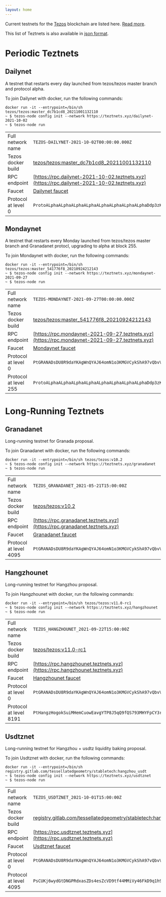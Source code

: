```yaml
---
layout: home
---
```


Current testnets for the [Tezos](https://tezos.com) blockchain are listed here. [Read more](about/).

This list of Teztnets is also available in [json format](https://teztnets.xyz/teztnets.json).

# Periodic Teztnets


## Dailynet
A testnet that restarts every day launched from tezos/tezos master branch and protocol alpha.

To join Dailynet with docker, run the following commands:

```
docker run -it --entrypoint=/bin/sh tezos/tezos:master_dc7b1cd8_20211001132110
~ $ tezos-node config init --network https://teztnets.xyz/dailynet-2021-10-02
~ $ tezos-node run
```

| | |
|-------|---------------------|
| Full network name | `TEZOS-DAILYNET-2021-10-02T00:00:00.000Z` |
| Tezos docker build | [tezos/tezos:master_dc7b1cd8_20211001132110](https://hub.docker.com/r/tezos/tezos/tags?page=1&ordering=last_updated&name=master_dc7b1cd8_20211001132110) |
| RPC endpoint | [https://rpc.dailynet-2021-10-02.teztnets.xyz](https://rpc.dailynet-2021-10-02.teztnets.xyz) |
| Faucet | [Dailynet faucet](https://faucet.dailynet-2021-10-02.teztnets.xyz) |
| Protocol at level 0 |  `ProtoALphaALphaALphaALphaALphaALphaALphaALphaDdp3zK` |


## Mondaynet
A testnet that restarts every Monday launched from tezos/tezos master branch and Granadanet protocl, upgrading to alpha at block 255.

To join Mondaynet with docker, run the following commands:

```
docker run -it --entrypoint=/bin/sh tezos/tezos:master_541776f8_20210924212143
~ $ tezos-node config init --network https://teztnets.xyz/mondaynet-2021-09-27
~ $ tezos-node run
```

| | |
|-------|---------------------|
| Full network name | `TEZOS-MONDAYNET-2021-09-27T00:00:00.000Z` |
| Tezos docker build | [tezos/tezos:master_541776f8_20210924212143](https://hub.docker.com/r/tezos/tezos/tags?page=1&ordering=last_updated&name=master_541776f8_20210924212143) |
| RPC endpoint | [https://rpc.mondaynet-2021-09-27.teztnets.xyz](https://rpc.mondaynet-2021-09-27.teztnets.xyz) |
| Faucet | [Mondaynet faucet](https://faucet.mondaynet-2021-09-27.teztnets.xyz) |
| Protocol at level 0 |  `PtGRANADsDU8R9daYKAgWnQYAJ64omN1o3KMGVCykShA97vQbvV` |
| Protocol at level 255 |  `ProtoALphaALphaALphaALphaALphaALphaALphaALphaDdp3zK` |



# Long-Running Teztnets


## Granadanet
Long-running testnet for Granada proposal.

To join Granadanet with docker, run the following commands:

```
docker run -it --entrypoint=/bin/sh tezos/tezos:v10.2
~ $ tezos-node config init --network https://teztnets.xyz/granadanet
~ $ tezos-node run
```

| | |
|-------|---------------------|
| Full network name | `TEZOS_GRANADANET_2021-05-21T15:00:00Z` |
| Tezos docker build | [tezos/tezos:v10.2](https://hub.docker.com/r/tezos/tezos/tags?page=1&ordering=last_updated&name=v10.2) |
| RPC endpoint | [https://rpc.granadanet.teztnets.xyz](https://rpc.granadanet.teztnets.xyz) |
| Faucet | [Granadanet faucet](https://faucet.tzalpha.net) |
| Protocol at level 4095 |  `PtGRANADsDU8R9daYKAgWnQYAJ64omN1o3KMGVCykShA97vQbvV` |


## Hangzhounet
Long-running testnet for Hangzhou proposal.

To join Hangzhounet with docker, run the following commands:

```
docker run -it --entrypoint=/bin/sh tezos/tezos:v11.0-rc1
~ $ tezos-node config init --network https://teztnets.xyz/hangzhounet
~ $ tezos-node run
```

| | |
|-------|---------------------|
| Full network name | `TEZOS_HANGZHOUNET_2021-09-22T15:00:00Z` |
| Tezos docker build | [tezos/tezos:v11.0-rc1](https://hub.docker.com/r/tezos/tezos/tags?page=1&ordering=last_updated&name=v11.0-rc1) |
| RPC endpoint | [https://rpc.hangzhounet.teztnets.xyz](https://rpc.hangzhounet.teztnets.xyz) |
| Faucet | [Hangzhounet faucet](https://faucet.hangzhounet.teztnets.xyz) |
| Protocol at level 0 |  `PtGRANADsDU8R9daYKAgWnQYAJ64omN1o3KMGVCykShA97vQbvV` |
| Protocol at level 8191 |  `PtHangzHogokSuiMHemCuowEavgYTP8J5qQ9fQS793MHYFpCY3r` |


## Usdtznet
Long-running testnet for Hangzhou + usdtz liquidity baking proposal.

To join Usdtznet with docker, run the following commands:

```
docker run -it --entrypoint=/bin/sh registry.gitlab.com/tessellatedgeometry/stabletech:hangzhou_usdt
~ $ tezos-node config init --network https://teztnets.xyz/usdtznet
~ $ tezos-node run
```

| | |
|-------|---------------------|
| Full network name | `TEZOS_USDTZNET_2021-10-01T15:00:00Z` |
| Tezos docker build | [registry.gitlab.com/tessellatedgeometry/stabletech:hangzhou_usdt](https://hub.docker.com/r/tezos/tezos/tags?page=1&ordering=last_updated&name=registry.gitlab.com/tessellatedgeometry/stabletech:hangzhou_usdt) |
| RPC endpoint | [https://rpc.usdtznet.teztnets.xyz](https://rpc.usdtznet.teztnets.xyz) |
| Faucet | [Usdtznet faucet](https://faucet.usdtznet.teztnets.xyz) |
| Protocol at level 0 |  `PtGRANADsDU8R9daYKAgWnQYAJ64omN1o3KMGVCykShA97vQbvV` |
| Protocol at level 4095 |  `PsCUKj6wydGtDNGPRdxasZDs4esZcVD9tf44MMiVy46FkD9q1h9` |





